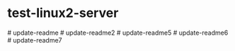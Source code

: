 # test-linux2-server
# update-readme
# update-readme2
# update-readme5
# update-readme6
# update-readme7